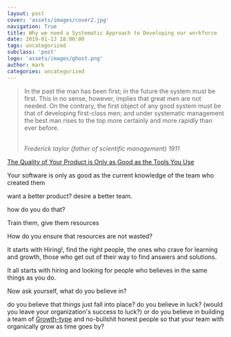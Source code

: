 ```yaml
---
layout: post
cover: 'assets/images/cover2.jpg'
navigation: True
title: Why we need a Systematic Approach to Developing our workforce
date: 2019-01-13 18:00:00
tags: uncategorized
subclass: 'post'
logo: 'assets/images/ghost.png'
author: mark
categories: uncategorized
---
```

<!-- wp:quote -->  <blockquote class="wp-block-quote"><p>In the past the man has been first; in the future the system must be first. This in no sense, however, implies that great men are not needed. On the contrary, the first object of any good system must be that of developing first-class men; and under systematic management the best man rises to the top more certainly and more rapidly than ever before.<br><br></p><cite>Frederick taylor (father of scientific management) 1911</cite></blockquote>  <!-- /wp:quote -->    <!-- wp:paragraph -->  <p><a href="https://polarisbrokers.com/the-quality-of-your-product-is-only-as-good-as-the-tools-you-use/">The Quality of Your Product is Only as Good as the Tools You Use</a></p>  <!-- /wp:paragraph -->    <!-- wp:paragraph -->  <p>Your software is only as good as the current knowledge of the team who created them</p>  <!-- /wp:paragraph -->    <!-- wp:paragraph -->  <p>want a better product? desire a better team.</p>  <!-- /wp:paragraph -->    <!-- wp:paragraph -->  <p>how do you do that? </p>  <!-- /wp:paragraph -->    <!-- wp:paragraph -->  <p>Train them, give them resources</p>  <!-- /wp:paragraph -->    <!-- wp:paragraph -->  <p>How do you ensure that resources are not wasted?</p>  <!-- /wp:paragraph -->    <!-- wp:paragraph -->  <p>It starts with Hiring!, find the right people, the ones who crave for learning and growth, those who get out of their way to find answers and solutions.</p>  <!-- /wp:paragraph -->    <!-- wp:paragraph -->  <p>It all starts with hiring and looking for people who believes in the same things as you do.</p>  <!-- /wp:paragraph -->    <!-- wp:paragraph -->  <p>Now ask yourself, what do you believe in?</p>  <!-- /wp:paragraph -->    <!-- wp:paragraph -->  <p>do you believe that things just fall into place? do you believe in luck? (would you leave your organization's success to luck?) or do you believe in building a team of <a href="https://markanthonyrosario.com/how-to-be-more-efficient-at-work/2020/04/17/where-are-the-motivated-people-i-want-for-my-team/">Growth-type</a> and no-bullshit honest people  so that your team with organically grow as time goes by?<br><br></p>  <!-- /wp:paragraph -->
